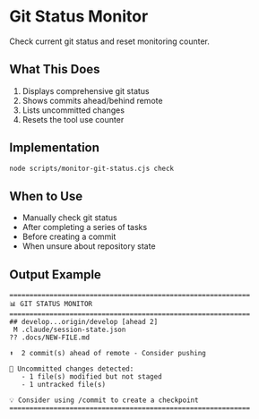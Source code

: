 # Git Status Monitor

Check current git status and reset monitoring counter.

## What This Does

1. Displays comprehensive git status
2. Shows commits ahead/behind remote
3. Lists uncommitted changes
4. Resets the tool use counter

## Implementation

```bash
node scripts/monitor-git-status.cjs check
```

## When to Use

- Manually check git status
- After completing a series of tasks
- Before creating a commit
- When unsure about repository state

## Output Example

```
============================================================
📊 GIT STATUS MONITOR
============================================================
## develop...origin/develop [ahead 2]
 M .claude/session-state.json
?? .docs/NEW-FILE.md

⬆️  2 commit(s) ahead of remote - Consider pushing

📝 Uncommitted changes detected:
   - 1 file(s) modified but not staged
   - 1 untracked file(s)

💡 Consider using /commit to create a checkpoint
============================================================
```
